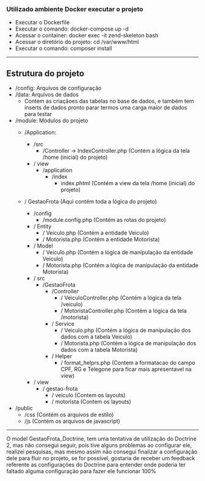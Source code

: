 ### Utilizado ambiente Docker executar o projeto

- Executar o Dockerfile
- Executar o comando: docker-compose up -d
- Acessar o container: docker exec -it zend-skeleton bash
- Acessar o diretório do projeto: cd /var/www/html
- Executar o comando: composer install

-----
## Estrutura do projeto

- /config: Arquivos de configuração
- /data: Arquivos de dados 
  - Contem as criaçãoes das tabelas no base de dados, e também tem inserts de dados pronto parar termos uma carga maior de dados para testar
- /module: Módulos do projeto
  - /Application:
    - /src
      - /Controller -> IndexController.php (Contém a lógica da tela /home (inicial) do projeto)
    - / view
      - /application
        - /index
          - index.phtml (Contém a view da tela /home (inicial) do projeto)
  
  - / GestaoFrota (Aqui contém toda a lógica do projeto)
    - /config
      - /module.config.php (Contém as rotas do projeto)
    - / Entity
      - / Veiculo.php (Contém a entidade Veiculo)
      - / Motorista.php (Contém a entidade Motorista)
    - / Model
      - / Veiculo.php (Contém a lógica de manipulação da entidade Veiculo)
      - / Motorista.php (Contém a lógica de manipulação da entidade Motorista)
    - / src
      - /GestaoFrota
        - /Controller
          - / VeiculoController.php (Contém a lógica da tela /veiculo)
          - / MotoristaController.php (Contém a lógica da tela /motorista)
        - / Service
          - / Veiculo.php (Contém a lógica de manipulação dos dados com a tabela Veiculo)
          - / Motorista.php (Contém a lógica de manipulação dos dados com a tabela Motorista)
        - / Helper
            - / format_helprs.php (Contem a formatacao do campo CPF, RG e Telegone para ficar mais apresentavel na view)
    - / view
      - / gestao-frota
        - / veiculo (Contem os layouts)
        - / motorista (Contem os layouts)
 - /public
   - /css (Contém os arquivos de estilo)
   - /js (Contém os arquivos de javascript)

------

O model GestaoFrota_Doctrine, tem uma tentativa de utilização do Doctrine 2, mas não consegui seguir,
pois tive alguns problemas ao configurar ele, realizei pesquisas, mas mesmo assim não consegui finalizar
a configuração dele para fluir no projeto, se for possível, gostaria de receber um feedback referente as configurações
do Doctrine para entender onde poderia ter faltado alguma configuração para fazer ele funcionar 100%